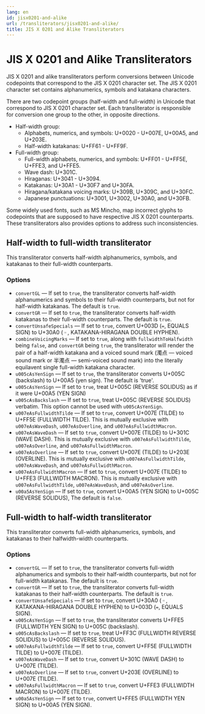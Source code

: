 ```yaml
---
lang: en
id: jisx0201-and-alike
url: /transliterators/jisx0201-and-alike/
title: JIS X 0201 and Alike Transliterators
---
```

# JIS X 0201 and Alike Transliterators

JIS X 0201 and alike transliterators perform conversions between Unicode codepoints that correspond to the JIS X 0201 character set. The JIS X 0201 character set contains alphanumerics, symbols and katakana characters.

There are two codepoint groups (half-width and full-width) in Unicode that correspond to JIS X 0201 character set. Each transliterator is responsible for conversion one group to the other, in opposite directions.

- Half-width group:
  - Alphabets, numerics, and symbols: U+0020 - U+007E, U+00A5, and U+203E.
  - Half-width katakanas: U+FF61 - U+FF9F.
- Full-width group:
  - Full-width alphabets, numerics, and symbols: U+FF01 - U+FF5E, U+FFE3, and U+FFE5.
  - Wave dash: U+301C.
  - Hiraganas: U+3041 - U+3094.
  - Katakanas: U+30A1 - U+30F7 and U+30FA.
  - Hiragana/katakana voicing marks: U+309B, U+309C, and U+30FC.
  - Japanese punctuations: U+3001, U+3002, U+30A0, and U+30FB.

Some widely used fonts, such as MS Mincho, map incorrect glyphs to codepoints that are supposed to have respective JIS X 0201 counterparts. These transliterators also provides options to address such inconsistencies.

## Half-width to full-width transliterator

This transliterator converts half-width alphanumerics, symbols, and katakanas to their full-width counterparts.

### Options

- `convertGL` — If set to `true`, the transliterator converts half-width alphanumerics and symbols to their full-width counterparts, but not for half-width katakanas. The default is `true`.
- `convertGR` — If set to `true`, the transliterator converts half-width katakanas to their full-width counterparts. The default is `true`.
- `convertUnsafeSpecials` — If set to `true`, convert U+003D (`=`, EQUALS SIGN) to U+30A0 (`゠`, KATAKANA-HIRAGANA DOUBLE HYPHEN).
- `combineVoicingMarks` — If set to `true`, along with `fullwidthToHalfwidth` being `false`, and `convertGR` being `true`, the transliterator will render the pair of a half-width katakana and a voiced sound mark (濁点 — voiced sound mark or 半濁点 — semi-voiced sound mark) into the literally equilavent single full-width katakana character.
- `u005cAsYenSign` — If set to `true`, the transliterator converts U+005C (backslash) to U+00A5 (yen sign). The default is 'true'.
- `u005cAsYenSign` — If set to `true`, treat U+005C (REVERSE SOLIDUS) as if it were U+00A5 (YEN SIGN)
- `u005cAsBackslash` — If set to `true`, treat U+005C (REVERSE SOLIDUS) verbatim. This option cannot be used with `u005cAsYenSign`.
- `u007eAsFullwidthTilde` — If set to `true`, convert U+007E (TILDE) to U+FF5E (FULLWIDTH TILDE). This is mutually exclusive with `u007eAsWaveDash`, `u007eAsOverline`, and `u007eAsFullwidthMacron`.
- `u007eAsWaveDash` — If set to `true`, convert U+007E (TILDE) to U+301C (WAVE DASH). This is mutually exclusive with `u007eAsFullwidthTilde`, `u007eAsOverline`, and `u007eAsFullwidthMacron`.
- `u007eAsOverline` — If set to `true`, convert U+007E (TILDE) to U+203E (OVERLINE). This is mutually exclusive with `u007eAsFullwidthTilde`, `u007eAsWaveDash`, and `u007eAsFullwidthMacron`.
- `u007eAsFullwidthMacron` — If set to `true`, convert U+007E (TILDE) to U+FFE3 (FULLWIDTH MACRON). This is mutually exclusive with `u007eAsFullwidthTilde`, `u007eAsWaveDash`, and `u007eAsOverline`.
- `u00a5AsYenSign` — If set to `true`, convert U+00A5 (YEN SIGN) to U+005C (REVERSE SOLIDUS), The default is `false`.

## Full-width to half-width transliterator

This transliterator converts full-width alphanumerics, symbols, and katakanas to their halfwidth-width counterparts.

### Options

- `convertGL` — If set to `true`, the transliterator converts full-width alphanumerics and symbols to their half-width counterparts, but not for full-width katakanas. The default is `true`.
- `convertGR` — If set to `true`, the transliterator converts full-width katakanas to their half-width counterparts. The default is `true`.
- `convertUnsafeSpecials` — If set to `true`, convert U+30A0 (`゠`, KATAKANA-HIRAGANA DOUBLE HYPHEN) to U+003D (`=`, EQUALS SIGN).
- `u005cAsYenSign` — If set to `true`, the transliterator converts U+FFE5 (FULLWIDTH YEN SIGN) to U+005C (backslash).
- `u005cAsBackslash` — If set to `true`, treat U+FF3C (FULLWIDTH REVERSE SOLIDUS) to U+005C (REVERSE SOLIDUS).
- `u007eAsFullwidthTilde` — If set to `true`, convert U+FF5E (FULLWIDTH TILDE) to U+007E (TILDE).
- `u007eAsWaveDash` — If set to `true`, convert U+301C (WAVE DASH) to U+007E (TILDE).
- `u007eAsOverline` — If set to `true`, convert U+203E (OVERLINE) to U+007E (TILDE).
- `u007eAsFullwidthMacron` — If set to `true`, convert U+FFE3 (FULLWIDTH MACRON) to U+007E (TILDE).
- `u00a5AsYenSign` — If set to `true`, convert U+FFE5 (FULLWIDTH YEN SIGN) to U+00A5 (YEN SIGN).